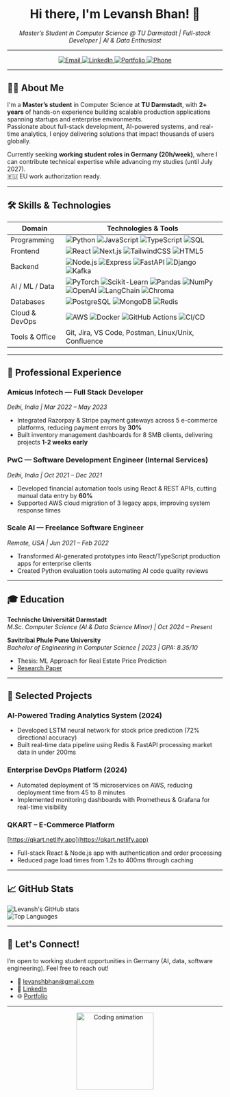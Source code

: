 <!--
     _       _                           
    | |     | |                          
    | | ___ | |__   ___  _ __ ___  ___  
    | |/ _ \| '_ \ / _ \| '__/ _ \/ __| 
    | | (_) | |_) | (_) | | |  __/\__ \ 
    |_|\___/|_.__/ \___/|_|  \___||___/ 
                                         
-->

<h1 align="center">Hi there, I'm Levansh Bhan! 👋</h1>
<p align="center">
  <em>Master’s Student in Computer Science @ TU Darmstadt | Full-stack Developer | AI & Data Enthusiast</em>
</p>

---

<p align="center">
  <a href="mailto:levanshbhan@gmail.com" target="_blank">
    <img alt="Email" src="https://img.shields.io/badge/-levanshbhan@gmail.com-c14438?style=flat&logo=gmail&logoColor=white" />
  </a>
  <a href="https://linkedin.com/in/levansh-bhan" target="_blank">
    <img alt="LinkedIn" src="https://img.shields.io/badge/-LinkedIn-0077B5?style=flat&logo=linkedin&logoColor=white" />
  </a>
  <a href="https://levanshbhan.de" target="_blank">
    <img alt="Portfolio" src="https://img.shields.io/badge/-levanshbhan.de-333333?style=flat&logo=Google-Chrome&logoColor=white" />
  </a>
  <a href="tel:+4915510450589" target="_blank">
    <img alt="Phone" src="https://img.shields.io/badge/-+49%2015510450589-4CAF50?style=flat&logo=phone" />
  </a>
</p>

---

## 👨‍💻 About Me

I'm a **Master’s student** in Computer Science at **TU Darmstadt**, with **2+ years** of hands-on experience building scalable production applications spanning startups and enterprise environments.  
Passionate about full-stack development, AI-powered systems, and real-time analytics, I enjoy delivering solutions that impact thousands of users globally.

Currently seeking **working student roles in Germany (20h/week)**, where I can contribute technical expertise while advancing my studies (until July 2027).  
🇪🇺 EU work authorization ready.

---

## 🛠️ Skills & Technologies

| Domain             | Technologies & Tools                                                                                     |
|--------------------|--------------------------------------------------------------------------------------------------------|
| Programming        | ![Python](https://img.shields.io/badge/-Python-3776AB?logo=python&logoColor=white) ![JavaScript](https://img.shields.io/badge/-JavaScript-F7DF1E?logo=javascript&logoColor=black) ![TypeScript](https://img.shields.io/badge/-TypeScript-3178C6?logo=typescript&logoColor=white) ![SQL](https://img.shields.io/badge/-SQL-4479A1?logo=mysql&logoColor=white)      |
| Frontend           | ![React](https://img.shields.io/badge/-React-61DAFB?logo=react&logoColor=black) ![Next.js](https://img.shields.io/badge/-Next.js-000000?logo=next.js&logoColor=white) ![TailwindCSS](https://img.shields.io/badge/-Tailwind_CSS-06B6D4?logo=tailwind-css&logoColor=white) ![HTML5](https://img.shields.io/badge/-HTML5-E34F26?logo=html5&logoColor=white)      |
| Backend            | ![Node.js](https://img.shields.io/badge/-Node.js-339933?logo=node.js&logoColor=white) ![Express](https://img.shields.io/badge/-Express-000000?logo=express&logoColor=white) ![FastAPI](https://img.shields.io/badge/-FastAPI-009688?logo=fastapi&logoColor=white) ![Django](https://img.shields.io/badge/-Django-092E20?logo=django&logoColor=white) ![Kafka](https://img.shields.io/badge/-Apache_Kafka-231F20?logo=apachekafka&logoColor=white)      |
| AI / ML / Data     | ![PyTorch](https://img.shields.io/badge/-PyTorch-EE4C2C?logo=pytorch&logoColor=white) ![Scikit-Learn](https://img.shields.io/badge/-Scikit--Learn-F7931E?logo=scikit-learn&logoColor=white) ![Pandas](https://img.shields.io/badge/-Pandas-150458?logo=pandas&logoColor=white) ![NumPy](https://img.shields.io/badge/-NumPy-013243?logo=numpy&logoColor=white) ![OpenAI](https://img.shields.io/badge/-OpenAI-412991?logo=openai&logoColor=white) ![LangChain](https://img.shields.io/badge/-LangChain-3776AB?logo=python&logoColor=white) ![Chroma](https://img.shields.io/badge/-Chroma-6F42C1?logo=python&logoColor=white)      |
| Databases          | ![PostgreSQL](https://img.shields.io/badge/-PostgreSQL-4169E1?logo=postgresql&logoColor=white) ![MongoDB](https://img.shields.io/badge/-MongoDB-47A248?logo=mongodb&logoColor=white) ![Redis](https://img.shields.io/badge/-Redis-DC382D?logo=redis&logoColor=white)      |
| Cloud & DevOps     | ![AWS](https://img.shields.io/badge/-AWS-232F3E?logo=amazonaws&logoColor=white) ![Docker](https://img.shields.io/badge/-Docker-2496ED?logo=docker&logoColor=white) ![GitHub Actions](https://img.shields.io/badge/-GitHub_Actions-2088FF?logo=githubactions&logoColor=white) ![CI/CD](https://img.shields.io/badge/-CI/CD-00BF6F)      |
| Tools & Office     | Git, Jira, VS Code, Postman, Linux/Unix, Confluence                                                    |

---

## 💼 Professional Experience

### Amicus Infotech — Full Stack Developer  
_Delhi, India | Mar 2022 – May 2023_  
- Integrated Razorpay & Stripe payment gateways across 5 e-commerce platforms, reducing payment errors by **30%**  
- Built inventory management dashboards for 8 SMB clients, delivering projects **1-2 weeks early**  

### PwC — Software Development Engineer (Internal Services)  
_Delhi, India | Oct 2021 – Dec 2021_  
- Developed financial automation tools using React & REST APIs, cutting manual data entry by **60%**  
- Supported AWS cloud migration of 3 legacy apps, improving system response times  

### Scale AI — Freelance Software Engineer  
_Remote, USA | Jun 2021 – Feb 2022_  
- Transformed AI-generated prototypes into React/TypeScript production apps for enterprise clients  
- Created Python evaluation tools automating AI code quality reviews  

---

## 🎓 Education

**Technische Universität Darmstadt**  
_M.Sc. Computer Science (AI & Data Science Minor) | Oct 2024 – Present_  

**Savitribai Phule Pune University**  
_Bachelor of Engineering in Computer Science | 2023 | GPA: 8.35/10_  
- Thesis: ML Approach for Real Estate Price Prediction  
- [Research Paper](https://www.irjet.net/archives/V11/i2/IRJET-V11I245.pdf)  

---

## 🚀 Selected Projects

### AI-Powered Trading Analytics System (2024)  
- Developed LSTM neural network for stock price prediction (72% directional accuracy)  
- Built real-time data pipeline using Redis & FastAPI processing market data in under 200ms  

### Enterprise DevOps Platform (2024)  
- Automated deployment of 15 microservices on AWS, reducing deployment time from 45 to 8 minutes  
- Implemented monitoring dashboards with Prometheus & Grafana for real-time visibility  

### QKART – E-Commerce Platform  
[https://qkart.netlify.app](https://qkart.netlify.app)  
- Full-stack React & Node.js app with authentication and order processing  
- Reduced page load times from 1.2s to 400ms through caching  

---

## 📈 GitHub Stats

![Levansh's GitHub stats](https://github-readme-stats.vercel.app/api?username=levansh-bhan&show_icons=true&count_private=true&theme=radical)  
![Top Languages](https://github-readme-stats.vercel.app/api/top-langs/?username=levansh-bhan&layout=compact&theme=radical)

---

## 🤝 Let's Connect!

I’m open to working student opportunities in Germany (AI, data, software engineering). Feel free to reach out!

- 📧 levanshbhan@gmail.com  
- 🔗 [LinkedIn](https://linkedin.com/in/levansh-bhan)  
- 🌐 [Portfolio](https://levanshbhan.de)

---

<p align="center"><img src="https://media.giphy.com/media/LHZyixOnHwDDy/giphy.gif" width="180" alt="Coding animation"/></p>
